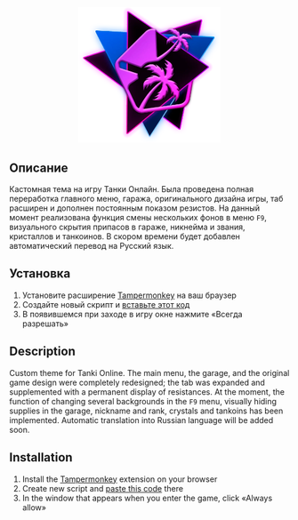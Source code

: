 <p align="center"><img src="https://raw.githubusercontent.com/Indifferental/Retrospective/main/assets/newlogo.webp" alt="logo" style="width: 256px"/></p>

## Описание
Кастомная тема на игру Танки Онлайн. Была проведена полная переработка главного меню, гаража, оригинального дизайна игры, таб расширен и дополнен постоянным показом резистов. На данный момент реализована функция смены нескольких фонов в меню `F9`, визуального скрытия припасов в гараже, никнейма и звания, кристаллов и танкоинов. В скором времени будет добавлен автоматический перевод на Русский язык.

## Установка
1. Установите расширение [Tampermonkey](https://www.tampermonkey.net/) на ваш браузер
2. Создайте новый скрипт и [вставьте этот код](https://github.com/Indifferental/Retrospective/blob/main/scripts/user.js)
3. В появившемся при заходе в игру окне нажмите «Всегда разрешать»

## Description
Custom theme for Tanki Online. The main menu, the garage, and the original game design were completely redesigned; the tab was expanded and supplemented with a permanent display of resistances. At the moment, the function of changing several backgrounds in the `F9` menu, visually hiding supplies in the garage, nickname and rank, crystals and tankoins has been implemented. Automatic translation into Russian language will be added soon.

## Installation
1. Install the [Tampermonkey](https://www.tampermonkey.net/) extension on your browser
2. Create new script and [paste this code](https://github.com/Indifferental/Retrospective/blob/main/scripts/user.js) there
3. In the window that appears when you enter the game, click «Always allow»
